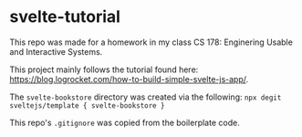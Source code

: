 # svelte-tutorial

This repo was made for a homework in my class CS 178: Enginering Usable and Interactive Systems.

This project mainly follows the tutorial found here: https://blog.logrocket.com/how-to-build-simple-svelte-js-app/.

The `svelte-bookstore` directory was created via the following: `npx degit sveltejs/template { svelte-bookstore }`

This repo's `.gitignore` was copied from the boilerplate code.